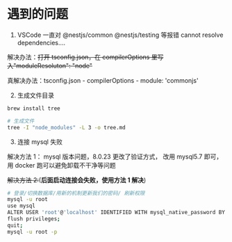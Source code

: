 # 遇到的问题

1. VSCode 一直对 @nestjs/common @nestjs/testing 等报错 cannot resolve dependencies....

解决办法：~~打开 tsconfig.json，在 compilerOptions 里写入"moduleResoluton": "node"~~

真解决办法：tsconfig.json - compilerOptions - module: 'commonjs'

2. 生成文件目录

```bash
brew install tree

# 生成文件
tree -I "node_modules" -L 3 -o tree.md
```

3. 连接 mysql 失败

解决方法 1：
mysql 版本问题，8.0.23 更改了验证方式，
改用 mysql5.7 即可，用 docker 跑可以避免卸载不干净等问题

~~解决方法 2:~~(**后面启动连接会失败，使用方法 1 解决**)

```bash
# 登录/切换数据库/用新的机制更新我们的密码/ 刷新权限
mysql -u root
use mysql
ALTER USER 'root'@'localhost' IDENTIFIED WITH mysql_native_password BY '123456';
flush privileges;
quit;
mysql -u root -p
```
